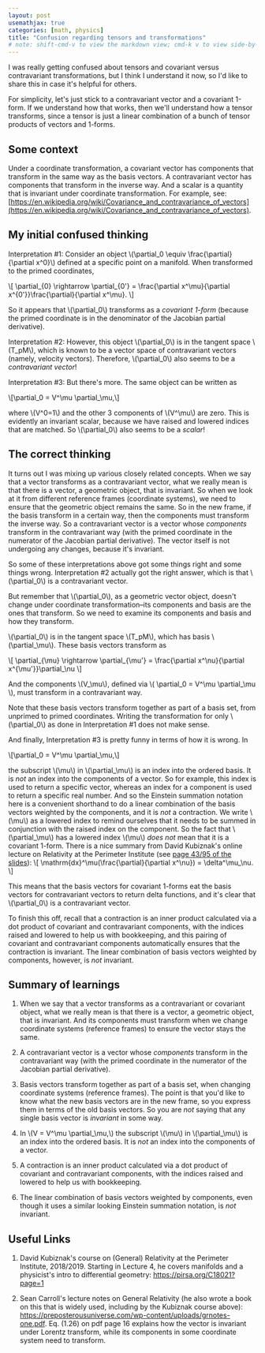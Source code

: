 ```yaml
---
layout: post
usemathjax: true
categories: [math, physics]
title: "Confusion regarding tensors and transformations"
# note: shift-cmd-v to view the markdown view; cmd-k v to view side-by-side, then can do 'toggle preview locking' command in the 3 dots in the preview tab
---
```


I was really getting confused about tensors and covariant versus contravariant transformations, but I think I understand it now, so I'd like to share this in case it's helpful for others.

For simplicity, let's just stick to a contravariant vector and a covariant 1-form. If we understand how that works, then we'll understand how a tensor transforms, since a tensor is just a linear combination of a bunch of tensor products of vectors and 1-forms.

Some context
------------

Under a coordinate transformation, a covariant vector has components that transform in the same way as the basis vectors. A contravariant vector has components that transform in the inverse way. And a scalar is a quantity that is invariant under coordinate transformation. For example, see: [https://en.wikipedia.org/wiki/Covariance_and_contravariance_of_vectors](https://en.wikipedia.org/wiki/Covariance_and_contravariance_of_vectors).

My initial confused thinking
----------------------------

Interpretation #1: Consider an object \\(\partial_0 \equiv \frac{\partial}{\partial x^0}\\) defined at a specific point on a manifold. When transformed to the primed coordinates, 

\\[
\partial_{0} \rightarrow \partial_{0'} = \frac{\partial x^\mu}{\partial x^{0'}}\frac{\partial}{\partial x^\mu}. 
\\]

 So it appears that \\(\partial_0\\) transforms as a *covariant 1-form* (because the primed coordinate is in the denominator of the Jacobian partial derivative).

Interpretation #2: However, this object \\(\partial_0\\) is in the tangent space \\(T_pM\\), which is known to be a vector space of contravariant vectors (namely, velocity vectors). Therefore, \\(\partial_0\\) also seems to be a *contravariant vector*!

Interpretation #3: But there's more. The same object can be written as 

\\[\partial_0 = V^\mu \partial_\mu,\\]

 where \\(V^0=1\\) and the other 3 components of \\(V^\mu\\) are zero. This is evidently an invariant scalar, because we have raised and lowered indices that are matched. So \\(\partial_0\\) also seems to be a *scalar*!

The correct thinking
--------------------

It turns out I was mixing up various closely related concepts. When we say that a vector transforms as a contravariant vector, what we really mean is that there is a vector, a geometric object, that is invariant. So when we look at it from different reference frames (coordinate systems), we need to ensure that the geometric object remains the same. So in the new frame, if the basis transform in a certain way, then the components must transform the inverse way. So a contravariant vector is a vector whose *components* transform in the contravariant way (with the primed coordinate in the numerator of the Jacobian partial derivative). The vector itself is not undergoing any changes, because it's invariant.

So some of these interpretations above got some things right and some things wrong.  Interpretation #2 actually got the right answer, which is that \\(\partial_0\\) is a contravariant vector. 

But remember that \\(\partial_0\\), as a geometric vector object, doesn't change under coordinate transformation–its components and basis are the ones that transform. So we need to examine its components and basis and how they transform. 

\\(\partial_0\\) is in the tangent space \\(T_pM\\), which has basis \\(\partial_\mu\\). These basis vectors transform as

\\[
\partial_{\mu} \rightarrow \partial_{\mu'} = \frac{\partial x^\nu}{\partial x^{\mu'}}\partial_\nu
\\]

And the components \\(V_\mu\\), defined via \\( \partial_0 = V^\mu \partial_\mu \\), must transform in a contravariant way.

Note that these basis vectors transform together as part of a basis set, from unprimed to primed coordinates. Writing the transformation for only \\(\partial_0\\) as done in Interpretation #1 does not make sense.

And finally, Interpretation #3 is pretty funny in terms of how it is wrong. In

\\[\partial_0 = V^\mu \partial_\mu,\\]

the subscript \\(\mu\\) in \\(\partial_\mu\\) is an index into the ordered basis. It is *not* an index into the components of a vector. So for example, this index is used to return a specific vector, whereas an index for a component is used to return a specific real number. And so the Einstein summation notation here is a convenient shorthand to do a linear combination of the basis vectors weighted by the components, and it is *not* a contraction. We write \\(\mu\\) as a lowered index to remind ourselves that it needs to be summed in conjunction with the raised index on the component. So the fact that \\(\partial_\mu\\) has a lowered index \\(\mu\\) *does not* mean that it is a covariant 1-form. There is a nice summary from David Kubiznak's online lecture on Relativity at the Perimeter Institute (see [page 43/95 of the slides](https://pdf.pirsa.org/files/18080039.pdf)):
\\[
\mathrm{dx}^\mu(\frac{\partial}{\partial x^\nu}) = \delta^\mu_\nu.
\\]

This means that the basis vectors for covariant 1-forms eat the basis vectors for contravariant vectors to return delta functions, and it's clear that \\(\partial_0\\) is a contravariant vector.

To finish this off, recall that a contraction is an inner product calculated via a dot product of covariant and contravariant components, with the indices raised and lowered to help us with bookkeeping, and this pairing of covariant and contravariant components automatically ensures that the contraction is invariant. The linear combination of basis vectors weighted by components, however, is *not* invariant.

Summary of learnings
--------------------

1. When we say that a vector transforms as a contravariant or covariant object, what we really mean is that there is a vector, a geometric object, that is invariant. And its components must transform when we change coordinate systems (reference frames) to ensure the vector stays the same.

2. A contravariant vector is a vector whose *components* transform in the contravariant way (with the primed coordinate in the numerator of the Jacobian partial derivative).

3. Basis vectors transform together as part of a basis set, when changing coordinate systems (reference frames). The point is that you'd like to know what the new basis vectors are in the new frame, so you express them in terms of the old basis vectors. So you are *not* saying that any single basis vector is *invariant* in some way.

4. In \\(V = V^\mu \partial_\mu,\\) the subscript \\(\mu\\) in \\(\partial_\mu\\) is an index into the ordered basis. It is *not* an index into the components of a vector.


5. A contraction is an inner product calculated via a dot product of covariant and contravariant components, with the indices raised and lowered to help us with bookkeeping.

6. The linear combination of basis vectors weighted by components, even though it uses a similar looking Einstein summation notation, is *not* invariant.

Useful Links
------------

1. David Kubiznak's course on (General) Relativity at the Perimeter Institute, 2018/2019. Starting in Lecture 4, he covers manifolds and a physicist's intro to differential geometry: <https://pirsa.org/C18021?page=1>

2. Sean Carroll's lecture notes on General Relativity (he also wrote a book on this that is widely used, including by the Kubiznak course above): <https://preposterousuniverse.com/wp-content/uploads/grnotes-one.pdf>. Eq. (1.26) on pdf page 16 explains how the vector is invariant under Lorentz transform, while its components in some coordinate system need to transform.


